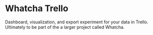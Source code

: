 # Whatcha Trello

Dashboard, visualization, and export experiment for your data in Trello. Ultimately to be part of the a larger project called Whatcha.
